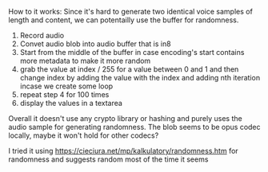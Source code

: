 How to it works:
Since it's hard to generate two identical voice samples of length and content, we can potentailly use the buffer for randomness.

1. Record audio
2. Convet audio blob into audio buffer that is in8
3. Start from the middle of the buffer in case encoding's start contains more metadata to make it more random
4. grab the value at index / 255 for a value between 0 and 1 and then change index by adding the value with the index and adding nth iteration incase we create some loop
5. repeat step 4 for 100 times
6. display the values in a textarea

Overall it doesn't use any crypto library or hashing and purely uses the audio sample for generating randomness. The blob seems to be opus codec locally, maybe it won't hold for other codecs?

I tried it using https://cieciura.net/mp/kalkulatory/randomness.htm for randomness and suggests random most of the time it seems
